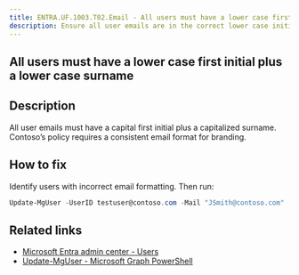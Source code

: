 ```yaml
---
title: ENTRA.UF.1003.T02.Email - All users must have a lower case first initial plus a lowerc case surname
description: Ensure all user emails are in the correct lower case initial plus lower case surname format
---
```

## All users must have a lower case first initial plus a lower case surname

## Description

All user emails must have a capital first initial plus a capitalized surname. Contoso’s policy requires a consistent email format for branding.

## How to fix

Identify users with incorrect email formatting. Then run:

```powershell
Update-MgUser -UserID testuser@contoso.com -Mail "JSmith@contoso.com"
```

## Related links

- [Microsoft Entra admin center - Users](https://entra.microsoft.com/#view/Microsoft_AAD_UsersAndTenants/UserManagementMenuBlade/~/AllUsers/menuId/)
- [Update-MgUser - Microsoft Graph PowerShell](https://learn.microsoft.com/en-us/powershell/module/microsoft.graph.users/update-mguser)
